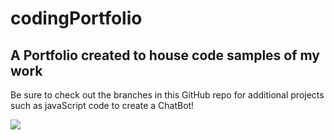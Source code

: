 # codingPortfolio
## A Portfolio created to house code samples of my work


Be sure to check out the branches in this GitHub repo for additional projects such as javaScript code to create a ChatBot!

![](https://giphy.com/gifs/xonOzxf2M8hNu/html5)
